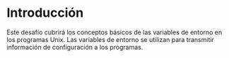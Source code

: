 # Introducción

Este desafío cubrirá los conceptos básicos de las variables de entorno en los programas Unix. Las variables de entorno se utilizan para transmitir información de configuración a los programas.
